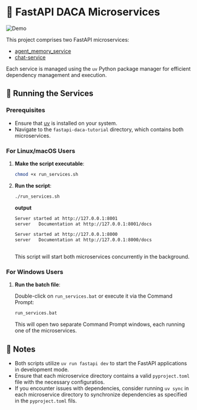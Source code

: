 # 🧠 FastAPI DACA Microservices
![Demo](output.gif)

This project comprises two FastAPI microservices:

- [agent_memory_service](./agent_memory_service/)
- [chat-service](./chat-service/)

Each service is managed using the `uv` Python package manager for efficient dependency management and execution.

## 🚀 Running the Services

### Prerequisites

- Ensure that [uv](https://docs.astral.sh/uv/) is installed on your system.
- Navigate to the `fastapi-daca-tutorial` directory, which contains both microservices.

### For Linux/macOS Users

1. **Make the script executable**:

   ```bash
   chmod +x run_services.sh
   ```


2. **Run the script**:

   ```bash
   ./run_services.sh
   ```
   **output**
   
   ```bash
   Server started at http://127.0.0.1:8001
   server   Documentation at http://127.0.0.1:8001/docs
   
   Server started at http://127.0.0.1:8000
   server   Documentation at http://127.0.0.1:8000/docs
 
   ```

   This script will start both microservices concurrently in the background.

### For Windows Users

1. **Run the batch file**:

   Double-click on `run_services.bat` or execute it via the Command Prompt:

   ```cmd
   run_services.bat
   ```


   This will open two separate Command Prompt windows, each running one of the microservices.

## 📝 Notes
- Both scripts utilize `uv run fastapi dev` to start the FastAPI applications in development mode.
- Ensure that each microservice directory contains a valid `pyproject.toml` file with the necessary configuratios.
- If you encounter issues with dependencies, consider running `uv sync` in each microservice directory to synchronize dependencies as specified in the `pyproject.toml` fils.

